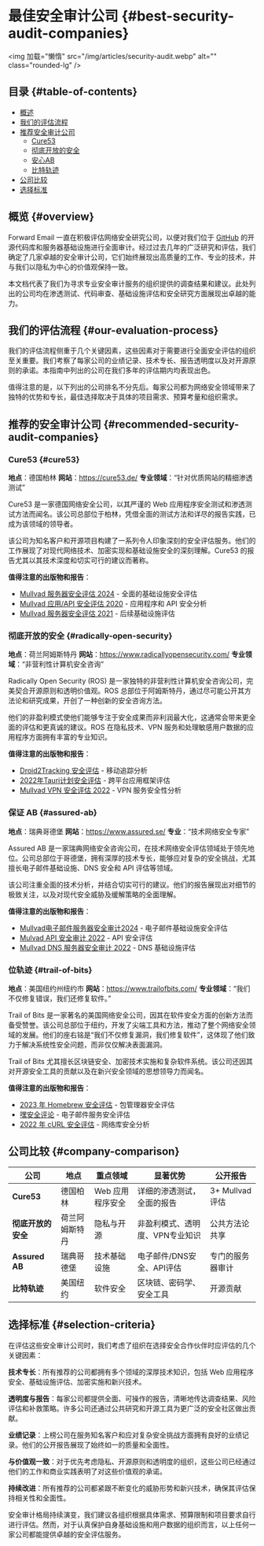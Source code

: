 # 最佳安全审计公司 {#best-security-audit-companies}

<img 加载="懒惰" src="/img/articles/security-audit.webp" alt="" class="rounded-lg" />

## 目录 {#table-of-contents}

* [概述](#overview)
* [我们的评估流程](#our-evaluation-process)
* [推荐安全审计公司](#recommended-security-audit-companies)
  * [Cure53](#cure53)
  * [彻底开放的安全](#radically-open-security)
  * [安心AB](#assured-ab)
  * [比特轨迹](#trail-of-bits)
* [公司比较](#company-comparison)
* [选择标准](#selection-criteria)

## 概览 {#overview}

Forward Email 一直在积极评估网络安全研究公司，以便对我们位于 [GitHub](https://github.com/forwardemail) 的开源代码库和服务器基础设施进行全面审计。经过过去几年的广泛研究和评估，我们确定了几家卓越的安全审计公司，它们始终展现出高质量的工作、专业的技术，并与我们以隐私为中心的价值观保持一致。

本文档代表了我们为寻求专业安全审计服务的组织提供的调查结果和建议。此处列出的公司均在渗透测试、代码审查、基础设施评估和安全研究方面展现出卓越的能力。

## 我们的评估流程 {#our-evaluation-process}

我们的评估流程侧重于几个关键因素，这些因素对于需要进行全面安全评估的组织至关重要。我们考察了每家公司的业绩记录、技术专长、报告透明度以及对开源原则的承诺。本指南中列出的公司在我们多年的评估期内均表现出色。

值得注意的是，以下列出的公司排名不分先后。每家公司都为网络安全领域带来了独特的优势和专长，最佳选择取决于具体的项目需求、预算考量和组织需求。

## 推荐的安全审计公司 {#recommended-security-audit-companies}

### Cure53 {#cure53}

**地点**：德国柏林
**网站**：<https://cure53.de/>
**专业领域**：“针对优质网站的精细渗透测试”

Cure53 是一家德国网络安全公司，以其严谨的 Web 应用程序安全测试和渗透测试方法而闻名。该公司总部位于柏林，凭借全面的测试方法和详尽的报告实践，已成为该领域的领导者。

该公司为知名客户和开源项目构建了一系列令人印象深刻的安全评估服务。他们的工作展现了对现代网络技术、加密实现和基础设施安全的深刻理解。Cure53 的报告尤其以其技术深度和切实可行的建议而著称。

**值得注意的出版物和报告**：

* [Mullvad 服务器安全评估 2024](https://cure53.de/pentest-report_mullvad\_2024\_v1.pdf) - 全面的基础设施安全评估
* [Mullvad 应用/API 安全评估 2020](https://cure53.de/pentest-report_mullvad\_2020\_v2.pdf) - 应用程序和 API 安全分析
* [Mullvad 服务器安全评估 2021](https://cure53.de/pentest-report_mullvad\_2021\_v1.pdf) - 后续基础设施评估

### 彻底开放的安全 {#radically-open-security}

**地点**：荷兰阿姆斯特丹
**网站**：<https://www.radicallyopensecurity.com/>
**专业领域**：“非营利性计算机安全咨询”

Radically Open Security (ROS) 是一家独特的非营利性计算机安全咨询公司，完美契合开源原则和透明价值观。ROS 总部位于阿姆斯特丹，通过尽可能公开其方法论和研究成果，开创了一种创新的安全咨询方法。

他们的非盈利模式使他们能够专注于安全成果而非利润最大化，这通常会带来更全面的评估和更真诚的建议。ROS 在隐私技术、VPN 服务和处理敏感用户数据的应用程序方面拥有丰富的专业知识。

**值得注意的出版物和报告**：

* [Droid2Tracking 安全评估](https://github.com/radicallyopensecurity/ros-website/blob/main/ros-public-reports/ROS%20-%20OnNet%20-%20OF-Droid2Tracking%20the%20Trackers%20-%202022.pdf) - 移动追踪分析
* [2022年Tauri计划安全评估](https://github.com/radicallyopensecurity/ros-website/blob/main/ros-public-reports/ROS%20-%20The%20Tauri%20Programme%20-2022.pdf) - 跨平台应用框架评估
* [Mullvad VPN 安全评估 2022](https://github.com/radicallyopensecurity/ros-website/blob/main/ros-public-reports/ROS%20-%20Mullvad%20VPN%202022.pdf) - VPN 服务安全性分析

### 保证 AB {#assured-ab}

**地点**：瑞典哥德堡
**网站**：<https://www.assured.se/>
**专业**：“技术网络安全专家”

Assured AB 是一家瑞典网络安全咨询公司，在技术网络安全评估领域处于领先地位。公司总部位于哥德堡，拥有深厚的技术专长，能够应对复杂的安全挑战，尤其擅长电子邮件基础设施、DNS 安全和 API 评估等领域。

该公司注重全面的技术分析，并结合切实可行的建议。他们的报告展现出对细节的极致关注，以及对现代安全威胁及缓解策略的全面理解。

**值得注意的出版物和报告**：

* [Mullvad电子邮件服务器安全审计2024](https://www.assured.se/publications/Assured_Mullvad_email_server_audit\_2024.pdf) - 电子邮件基础设施安全评估
* [Mulvad API 安全审计 2022](https://www.assured.se/publications/Assured_Mullvad_API_audit_report\_2022.pdf) - API 安全评估
* [Mullvad DNS 服务器安全审计 2022](https://www.assured.se/publications/Assured_Mullvad_DNS_server_audit_report\_2022.pdf) - DNS 基础设施评估

### 位轨迹 {#trail-of-bits}

**地点**：美国纽约州纽约市
**网站**：<https://www.trailofbits.com/>
**专业领域**：“我们不仅修复错误，我们还修复软件。”

Trail of Bits 是一家著名的美国网络安全公司，因其在软件安全方面的创新方法而备受赞誉。该公司总部位于纽约，开发了尖端工具和方法，推动了整个网络安全领域的发展。他们的座右铭是“我们不仅修复漏洞，我们修复软件”，这体现了他们致力于解决系统性安全问题，而非仅仅解决表面漏洞。

Trail of Bits 尤其擅长区块链安全、加密技术实施和复杂软件系统。该公司还因其对开源安全工具的贡献以及在新兴安全领域的思想领导力而闻名。

**值得注意的出版物和报告**：

* [2023 年 Homebrew 安全评估](https://github.com/trailofbits/publications/blob/master/reviews/2023-08-28-homebrew-securityreview.pdf) - 包管理器安全评估
* [嘿安全评论](https://github.com/trailofbits/publications/blob/master/reviews/Hey.pdf) - 电子邮件服务安全评估
* [2022 年 cURL 安全评估](https://github.com/trailofbits/publications/blob/master/reviews/2022-12-curl-securityreview.pdf) - 网络库安全分析

## 公司比较 {#company-comparison}

| 公司 | 地点 | 重点领域 | 显著优势 | 公开报告 |
| --------------------------- | ---------------------- | ------------------------ | ----------------------------------------------------- | -------------------------- |
| **Cure53** | 德国柏林 | Web 应用程序安全 | 详细的渗透测试，全面的报告 | 3+ Mullvad 评估 |
| **彻底开放的安全** | 荷兰阿姆斯特丹 | 隐私与开源 | 非盈利模式、透明度、VPN专业知识 | 公共方法论共享 |
| **Assured AB** | 瑞典哥德堡 | 技术基础设施 | 电子邮件/DNS安全、API评估 | 专门的服务器审计 |
| **比特轨迹** | 美国纽约 | 软件安全 | 区块链、密码学、安全工具 | 开源贡献 |

## 选择标准 {#selection-criteria}

在评估这些安全审计公司时，我们考虑了组织在选择安全合作伙伴时应评估的几个关键因素：

**技术专长**：所有推荐的公司都拥有多个领域的深厚技术知识，包括 Web 应用程序安全、基础设施评估、加密实施和新兴技术。

**透明度与报告**：每家公司都提供全面、可操作的报告，清晰地传达调查结果、风险评估和补救策略。许多公司还通过公共研究和开源工具为更广泛的安全社区做出贡献。

**业绩记录**：上榜公司在服务知名客户和应对复杂安全挑战方面拥有良好的业绩记录。他们的公开报告展现了始终如一的质量和全面性。

**与价值观一致**：对于优先考虑隐私、开源原则和透明度的组织，这些公司已经通过他们的工作和商业实践表明了对这些价值观的承诺。

**持续改进**：所有推荐的公司都紧跟不断变化的威胁形势和新兴技术，确保其评估保持相关性和全面性。

安全审计格局持续演变，我们建议各组织根据具体需求、预算限制和项目要求自行进行评估。然而，对于认真保护自身基础设施和用户数据的组织而言，以上任何一家公司都能提供卓越的安全评估服务。